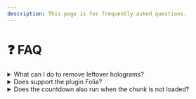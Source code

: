 ```yaml
---
description: This page is for frequently asked questions.
---
```


# ❓ FAQ



<details>

<summary>What can I do to remove leftover holograms?</summary>

If there is no chest anymore and the holograms doesn't disappear and you are using the version 1.\*.\* you can remove the holograms by standing near to the holograms and execute this command:

```
/minecraft:kill @e[type=minecraft:armor_stand,distance=..5]
```

</details>

<details>

<summary>Does support the plugin Folia?</summary>

Currently, the plugin is not supported Folia, because many functions need to change the world while the plugin is disabled, but this is not possible with Folia.

</details>

<details>

<summary>Does the countdown also run when the chunk is not loaded?</summary>

If the user dies and respawns far away so that the chunk is no longer loaded, the timer still runs.

</details>
